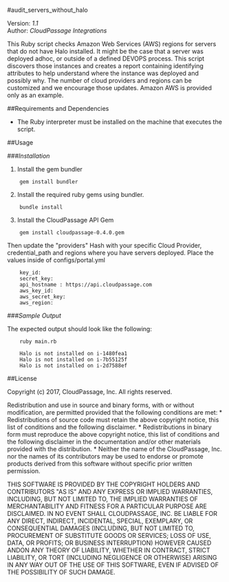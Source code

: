 #audit_servers_without_halo

Version: *1.1*
<br />
Author: *CloudPassage Integrations*

This Ruby script checks Amazon Web Services (AWS) regions for servers that do not have Halo installed. It might be the case that a server was deployed adhoc, or outside of a defined DEVOPS process. This script discovers those instances and creates a report containing identifying attributes to help understand where the instance was deployed and possibly why. The number of cloud providers and regions can be customized and we encourage those updates. Amazon AWS is provided only as an example.

##Requirements and Dependencies

* The Ruby interpreter must be installed on the machine that executes the script.

##Usage

###*Installation*

1. Install the gem bundler
```
    gem install bundler
```

2. Install the required ruby gems using bundler.
```
    bundle install
```

3. Install the CloudPassage API Gem
```
    gem install cloudpassage-0.4.0.gem
```

Then update the "providers" Hash with your specific Cloud Provider, credential_path and regions where you have servers deployed. Place the values inside of configs/portal.yml

```
    key_id:
    secret_key:
    api_hostname : https://api.cloudpassage.com
    aws_key_id:
    aws_secret_key:
    aws_region:
```

###*Sample Output*

The expected output should look like the following:

```
    ruby main.rb

    Halo is not installed on i-1480fea1
    Halo is not installed on i-7b55125f
    Halo is not installed on i-2d7588ef
```

##License

Copyright (c) 2017, CloudPassage, Inc.
All rights reserved.

Redistribution and use in source and binary forms, with or without modification,
are permitted provided that the following conditions are met:
    * Redistributions of source code must retain the above copyright
      notice, this list of conditions and the following disclaimer.
    * Redistributions in binary form must reproduce the above copyright
      notice, this list of conditions and the following disclaimer in the
      documentation and/or other materials provided with the distribution.
    * Neither the name of the CloudPassage, Inc. nor the
      names of its contributors may be used to endorse or promote products
      derived from this software without specific prior written permission.

THIS SOFTWARE IS PROVIDED BY THE COPYRIGHT HOLDERS AND CONTRIBUTORS "AS IS" AND
ANY EXPRESS OR IMPLIED WARRANTIES, INCLUDING, BUT NOT LIMITED TO, THE IMPLIED
WARRANTIES OF MERCHANTABILITY AND FITNESS FOR A PARTICULAR PURPOSE ARE
DISCLAIMED. IN NO EVENT SHALL CLOUDPASSAGE, INC. BE LIABLE FOR ANY DIRECT,
INDIRECT, INCIDENTAL, SPECIAL, EXEMPLARY, OR CONSEQUENTIAL DAMAGES (INCLUDING,
BUT NOT LIMITED TO, PROCUREMENT OF SUBSTITUTE GOODS OR SERVICES; LOSS OF USE,
DATA, OR PROFITS; OR BUSINESS INTERRUPTION) HOWEVER CAUSED ANDON ANY THEORY OF
LIABILITY, WHETHER IN CONTRACT, STRICT LIABILITY, OR TORT (INCLUDING NEGLIGENCE
OR OTHERWISE) ARISING IN ANY WAY OUT OF THE USE OF THIS SOFTWARE, EVEN IF
ADVISED OF THE POSSIBILITY OF SUCH DAMAGE.

 
<!--
#CPTAGS:community-supported audit
#TBICON:images/ruby_icon.png
-->
